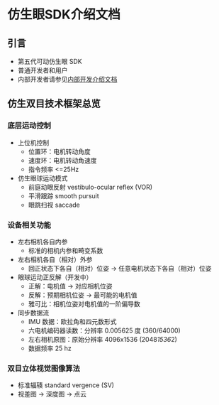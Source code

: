 # 仿生眼SDK介绍文档

## 引言

+ 第五代可动仿生眼 SDK
+ 普通开发者和用户
+ 内部开发者请参见[内部开发介绍文档](md_internal_README.html)

## 仿生双目技术框架总览

### 底层运动控制

+ 上位机控制
  + 位置环：电机转动角度
  + 速度环：电机转动角速度
  + 指令频率 <=25Hz
+ 仿生眼球运动模式
  + 前庭动眼反射 vestibulo-ocular reflex (VOR)
  + 平滑跟踪 smooth pursuit
  + 眼跳扫视 saccade

### 设备相关功能

+ 左右相机各自内参
  + 标准的相机内参和畸变系数
+ 左右相机各自（相对）外参
  + 回正状态下各自（相对）位姿 → 任意电机状态下各自（相对）位姿
+ 眼球运动正反解（开发中）
  + 正解：电机值 → 对应相机位姿
  + 反解：预期相机位姿 → 最可能的电机值
  + 雅可比：相机位姿对电机值的一阶偏导数
+ 同步数据流
  + IMU 数据：欧拉角和四元数形式
  + 六电机编码器读数：分辨率 0.005625 度 (360/64000)
  + 左右相机原图：原始分辨率 4096x1536 (2048*1536*2)
  + 数据频率 25 hz

### 双目立体视觉图像算法

+ 标准辐辏 standard vergence (SV)
+ 视差图 → 深度图 → 点云
